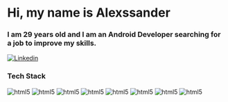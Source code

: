 # Hi, my name is Alexssander
### I am 29 years old and I am an Android Developer searching for a job to improve my skills.

[![Linkedin](https://img.shields.io/badge/LinkedIn-0077B5?style=for-the-badge&logo=linkedin&logoColor=white)](https://www.linkedin.com/in/alexssander-tavares-b4b03928a/)

<!--[![Alexssander Tavares](https://github-readme-stats.vercel.app/api?username=alexssandertavares&show_icons=true&theme=onedark)] -->

### Tech Stack

 <div style="display: inline_block>
    <img align="center" alt="html5" src="https://img.shields.io/badge/Kotlin-7F52FF.svg?style=for-the-badge&logo=Kotlin&logoColor=white" />
    <img align="center" alt="html5" src="https://img.shields.io/badge/Kotlin-0095D5?&style=for-the-badge&logo=kotlin&logoColor=white" />
    <img align="center" alt="html5" src="https://img.shields.io/badge/Android_Studio-3DDC84?style=for-the-badge&logo=android-studio&logoColor=white" />
    <img align="center" alt="html5" src="https://img.shields.io/badge/Jetpack%20Compose-4285F4.svg?style=for-the-badge&logo=Jetpack-Compose&logoColor=white" />
    <img align="center" alt="html5" src="https://img.shields.io/badge/GIT-E44C30?style=for-the-badge&logo=git&logoColor=white" />
    <img align="center" alt="html5" src="https://img.shields.io/badge/SQLite-07405E?style=for-the-badge&logo=sqlite&logoColor=white" />
    <img align="center" alt="html5" src="https://img.shields.io/badge/Gradle-02303A.svg?style=for-the-badge&logo=Gradle&logoColor=white" />
    <img align="center" alt="html5" src="https://img.shields.io/badge/Ktor-087CFA.svg?style=for-the-badge&logo=Ktor&logoColor=white" />
    <img align="center" alt="html5" src="https://img.shields.io/badge/IntelliJ%20IDEA-000000.svg?style=for-the-badge&logo=IntelliJ-IDEA&logoColor=white" />
 </div>

